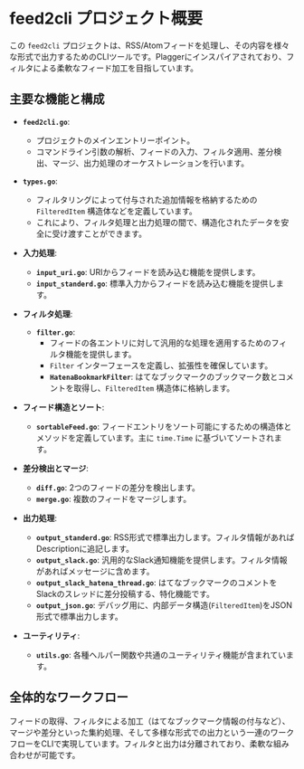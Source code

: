 # feed2cli プロジェクト概要

この `feed2cli` プロジェクトは、RSS/Atomフィードを処理し、その内容を様々な形式で出力するためのCLIツールです。Plaggerにインスパイアされており、フィルタによる柔軟なフィード加工を目指しています。

## 主要な機能と構成

*   **`feed2cli.go`**:
    *   プロジェクトのメインエントリーポイント。
    *   コマンドライン引数の解析、フィードの入力、フィルタ適用、差分検出、マージ、出力処理のオーケストレーションを行います。

*   **`types.go`**:
    *   フィルタリングによって付与された追加情報を格納するための `FilteredItem` 構造体などを定義しています。
    *   これにより、フィルタ処理と出力処理の間で、構造化されたデータを安全に受け渡すことができます。

*   **入力処理**:
    *   **`input_uri.go`**: URIからフィードを読み込む機能を提供します。
    *   **`input_standerd.go`**: 標準入力からフィードを読み込む機能を提供します。

*   **フィルタ処理**:
    *   **`filter.go`**:
        *   フィードの各エントリに対して汎用的な処理を適用するためのフィルタ機能を提供します。
        *   `Filter` インターフェースを定義し、拡張性を確保しています。
        *   **`HatenaBookmarkFilter`**: はてなブックマークのブックマーク数とコメントを取得し、`FilteredItem` 構造体に格納します。

*   **フィード構造とソート**:
    *   **`sortableFeed.go`**: フィードエントリをソート可能にするための構造体とメソッドを定義しています。主に `time.Time` に基づいてソートされます。

*   **差分検出とマージ**:
    *   **`diff.go`**: 2つのフィードの差分を検出します。
    *   **`merge.go`**: 複数のフィードをマージします。

*   **出力処理**:
    *   **`output_standerd.go`**: RSS形式で標準出力します。フィルタ情報があればDescriptionに追記します。
    *   **`output_slack.go`**: 汎用的なSlack通知機能を提供します。フィルタ情報があればメッセージに含めます。
    *   **`output_slack_hatena_thread.go`**: はてなブックマークのコメントをSlackのスレッドに差分投稿する、特化機能です。
    *   **`output_json.go`**: デバッグ用に、内部データ構造(`FilteredItem`)をJSON形式で標準出力します。

*   **ユーティリティ**:
    *   **`utils.go`**: 各種ヘルパー関数や共通のユーティリティ機能が含まれています。

## 全体的なワークフロー

フィードの取得、フィルタによる加工（はてなブックマーク情報の付与など）、マージや差分といった集約処理、そして多様な形式での出力という一連のワークフローをCLIで実現しています。フィルタと出力は分離されており、柔軟な組み合わせが可能です。